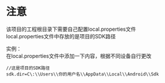 # 注意

该项目的工程根目录下需要自己配置local.properties文件  
local.properties文件中存放的是项目的SDK路径  
  
实例：  
在local.properties文件中添加一下内容，根据不同设备自行更改  
```
//这是项目的SDK路径
sdk.dir=C\:\\Users\\你的用户名\\AppData\\Local\\Android\\Sdk
```